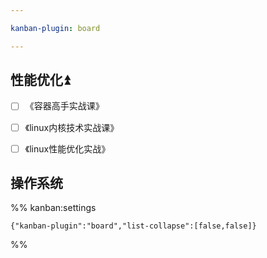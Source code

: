 ```yaml
---

kanban-plugin: board

---
```


## 性能优化⏫

- [ ] 《容器高手实战课》
- [ ] 《linux内核技术实战课》
- [ ] 《linux性能优化实战》


## 操作系统





%% kanban:settings
```
{"kanban-plugin":"board","list-collapse":[false,false]}
```
%%